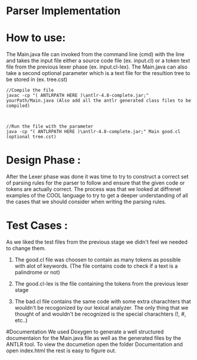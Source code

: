 # Parser Implementation


# How to use:
The Main.java file can invoked from the command line (cmd) with the line and takes the input file either a source code file (ex. input.cl) or a token text file from the previous lexer phase (ex. input.cl-lex).
The Main.java can also take a second optional parameter which is a text file for the resultion tree to be stored in (ex. tree.cst)
```
//Compile the file
javac -cp "( ANTLRPATH HERE )\antlr-4.8-complete.jar;" yourPath/Main.java (Also add all the antlr generated class files to be compiled)

 

//Run the file with the parameter
java -cp "( ANTLRPATH HERE )\antlr-4.8-complete.jar;" Main good.cl (optional tree.cst)
```

 

# Design Phase :
After the Lexer phase was done it was time to try to construct a correct set of parsing rules for the parser to follow and ensure that the given code or tokens are actually correct.
The process was that we looked at diffrenet examples of the COOL language to try to get a deeper understanding of all the cases that we should consider when writing the parsing rules.
 

# Test Cases :
As we liked the test files from the previous stage we didn't feel we needed to change them.

1) The good.cl file was choosen to contain as many tokens as possible with alot of keywords. (The file contains code to check if a text is a palindrome or not) 
2) The good.cl-lex is the file containing the tokens from the previous lexer stage

 

2) The bad.cl file contains the same code with some extra charachters that wouldn't be recogonized by our lexical analyzer. 
The only thing that we thought of and wouldn't be recognized is the special charachters (!, #, etc..)

#Documentation
We used Doxygen to generate a well structured documentaion for the Main.java file as well as the generated files by the ANTLR tool.
To view the documetion open the folder Documentation and open index.html the rest is easy to figure out.